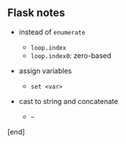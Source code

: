 ## Flask notes

 * instead of `enumerate`

   * `loop.index`
   * `loop.index0`: zero-based

 * assign variables

   * `set <var>`

 * cast to string and concatenate

   * `~`

[end]
